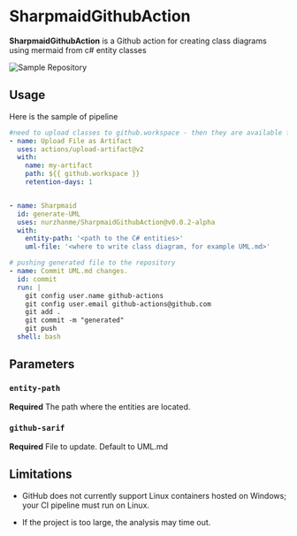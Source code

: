 # SharpmaidGithubAction
**SharpmaidGithubAction** is a Github action for creating class diagrams using mermaid from c# entity classes

![Sample Repository](https://github.com/nurzhanme/UmlGenSample)

## Usage

Here is the sample of pipeline

```yml
#need to upload classes to github.workspace - then they are available for SharpmaidGithubAction
- name: Upload File as Artifact
  uses: actions/upload-artifact@v2
  with:
    name: my-artifact
    path: ${{ github.workspace }}
    retention-days: 1


- name: Sharpmaid
  id: generate-UML
  uses: nurzhanme/SharpmaidGithubAction@v0.0.2-alpha
  with:
    entity-path: '<path to the C# entities>'
    uml-file: '<where to write class diagram, for example UML.md>'

# pushing generated file to the repository
- name: Commit UML.md changes.
  id: commit
  run: |
    git config user.name github-actions
    git config user.email github-actions@github.com
    git add .
    git commit -m "generated"
    git push
  shell: bash
```

## Parameters

### `entity-path`

**Required** The path where the entities are located.

### `github-sarif`

**Required** File to update. Default to UML.md

## Limitations

- GitHub does not currently support Linux containers hosted on Windows; your CI pipeline must run on Linux.

- If the project is too large, the analysis may time out.
